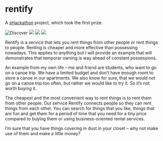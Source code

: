 rentify
=======
A [sHackathon](http://insider.sheridancollege.ca/2014/06/09/sheridan-hackathon-a-success/) project, which took the first prize. 

![Discover](http://cs613531.vk.me/v613531556/e3cf/Nark4hgG4-M.jpg)
![](http://cs613531.vk.me/v613531556/e3ea/kTYyfQZhgSM.jpg)
![](http://cs613531.vk.me/v613531556/e3f3/u9MY2kOlTBQ.jpg)
![](http://cs613531.vk.me/v613531556/e40e/pubHZwZc4ug.jpg)

Rentify is a service that lets you rent things from other people or rent things to people. Renting is cheaper and more effective than possessing nowadays. This applies to anything but I will provide an example that will demonstrates that temporar owning is way ahead of constant possessions. 

An example from my own life – me and friend are students, who want to go on a canoe trip. We have a limited budget and don’t have enough room to store a canoe in our apartments. We also know for sure, that we would not go on a canoe trip too often, but rather we would like to try it. So it’s not worth buying it.

The cheapest and the most convenient way to rent things is to rent them from other people. Our service Rentify connects people so they can rent things from each other. You can search for things that you like, things that are fun and get them for a period of time that you need for a tiny price compared to buying them or using business-oriented rental services. 

I’m sure that you have things covering in dust in your closet – why not make use of them and make a little money?
